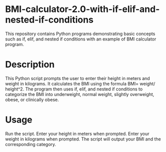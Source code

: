 # BMI-calculator-2.0-with-if-elif-and-nested-if-conditions
This repository contains Python programs demonstrating basic concepts such as if, elif, and nested if conditions with an example of BMI calculator program.

# Description
This Python script prompts the user to enter their height in meters and weight in kilograms. It calculates the BMI using the formula 
BMI= weight/ height^2.
The program then uses if, elif, and nested if conditions to categorize the BMI into underweight, normal weight, slightly overweight, obese, or clinically obese.

# Usage
Run the script.
Enter your height in meters when prompted.
Enter your weight in kilograms when prompted.
The script will output your BMI and the corresponding category.



